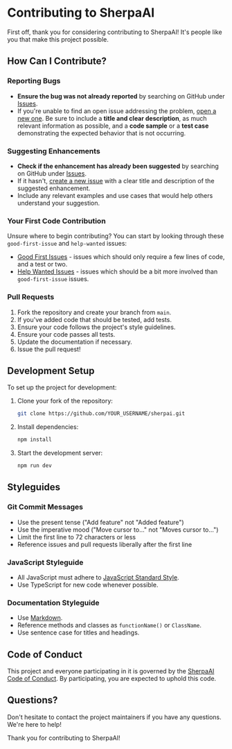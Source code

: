 # Contributing to SherpaAI

First off, thank you for considering contributing to SherpaAI! It's people like you that make this project possible.

## How Can I Contribute?

### Reporting Bugs

- **Ensure the bug was not already reported** by searching on GitHub under [Issues](https://github.com/sherpai/sherpai/issues).
- If you're unable to find an open issue addressing the problem, [open a new one](https://github.com/sherpai/sherpai/issues/new). Be sure to include a **title and clear description**, as much relevant information as possible, and a **code sample** or a **test case** demonstrating the expected behavior that is not occurring.

### Suggesting Enhancements

- **Check if the enhancement has already been suggested** by searching on GitHub under [Issues](https://github.com/sherpai/sherpai/issues).
- If it hasn't, [create a new issue](https://github.com/sherpai/sherpai/issues/new) with a clear title and description of the suggested enhancement.
- Include any relevant examples and use cases that would help others understand your suggestion.

### Your First Code Contribution

Unsure where to begin contributing? You can start by looking through these `good-first-issue` and `help-wanted` issues:

- [Good First Issues](https://github.com/sherpai/sherpai/labels/good%20first%20issue) - issues which should only require a few lines of code, and a test or two.
- [Help Wanted Issues](https://github.com/sherpai/sherpai/labels/help%20wanted) - issues which should be a bit more involved than `good-first-issue` issues.

### Pull Requests

1. Fork the repository and create your branch from `main`.
2. If you've added code that should be tested, add tests.
3. Ensure your code follows the project's style guidelines.
4. Ensure your code passes all tests.
5. Update the documentation if necessary.
6. Issue the pull request!

## Development Setup

To set up the project for development:

1. Clone your fork of the repository:
   ```bash
   git clone https://github.com/YOUR_USERNAME/sherpai.git
   ```

2. Install dependencies:
   ```bash
   npm install
   ```

3. Start the development server:
   ```bash
   npm run dev
   ```

## Styleguides

### Git Commit Messages

* Use the present tense ("Add feature" not "Added feature")
* Use the imperative mood ("Move cursor to..." not "Moves cursor to...")
* Limit the first line to 72 characters or less
* Reference issues and pull requests liberally after the first line

### JavaScript Styleguide

* All JavaScript must adhere to [JavaScript Standard Style](https://standardjs.com/).
* Use TypeScript for new code whenever possible.

### Documentation Styleguide

* Use [Markdown](https://guides.github.com/features/mastering-markdown/).
* Reference methods and classes as `functionName()` or `ClassName`.
* Use sentence case for titles and headings.

## Code of Conduct

This project and everyone participating in it is governed by the [SherpaAI Code of Conduct](CODE_OF_CONDUCT.md). By participating, you are expected to uphold this code.

## Questions?

Don't hesitate to contact the project maintainers if you have any questions. We're here to help!

Thank you for contributing to SherpaAI! 